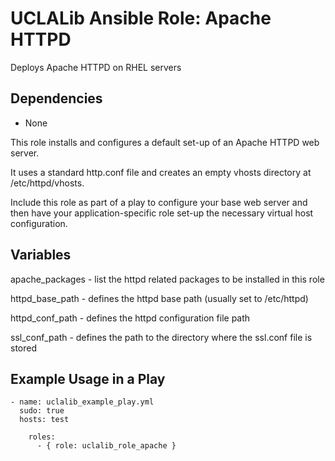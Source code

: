 # UCLALib Ansible Role: Apache HTTPD

Deploys Apache HTTPD on RHEL servers

## Dependencies

* None

This role installs and configures a default set-up of an Apache HTTPD web server.

It uses a standard http.conf file and creates an empty vhosts directory at /etc/httpd/vhosts.

Include this role as part of a play to configure your base web server and then have your application-specific role set-up the necessary virtual host configuration.

## Variables

apache_packages - list the httpd related packages to be installed in this role

httpd_base_path - defines the httpd base path (usually set to /etc/httpd)

httpd_conf_path - defines the httpd configuration file path

ssl_conf_path - defines the path to the directory where the ssl.conf file is stored

## Example Usage in a Play

```
- name: uclalib_example_play.yml
  sudo: true
  hosts: test

    roles:
      - { role: uclalib_role_apache }
```
